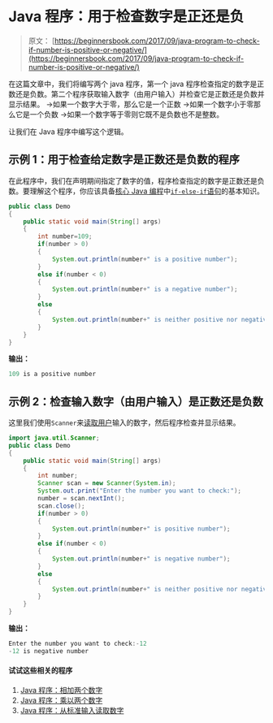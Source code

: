 # Java 程序：用于检查数字是正还是负

> 原文： [https://beginnersbook.com/2017/09/java-program-to-check-if-number-is-positive-or-negative/](https://beginnersbook.com/2017/09/java-program-to-check-if-number-is-positive-or-negative/)

在这篇文章中，我们将编写两个 java 程序，第一个 java 程序检查指定的数字是正数还是负数。第二个程序获取输入数字（由用户输入）并检查它是正数还是负数并显示结果。
→如果一个数字大于零，那么它是一个正数
→如果一个数字小于零那么它是一个负数
→如果一个数字等于零则它既不是负数也不是整数。

让我们在 Java 程序中编写这个逻辑。

## 示例 1：用于检查给定数字是正数还是负数的程序

在此程序中，我们在声明期间指定了数字的值，程序检查指定的数字是正数还是负数。要理解这个程序，你应该具备[核心 Java 编程](https://beginnersbook.com/2017/08/if-else-statement-in-java/)中[`if-else-if`语句](https://beginnersbook.com/2017/08/if-else-statement-in-java/)的基本知识。

```java
public class Demo
{
    public static void main(String[] args) 
    {
        int number=109;
        if(number > 0)
        {
            System.out.println(number+" is a positive number");
        }
        else if(number < 0)
        {
            System.out.println(number+" is a negative number");
        }
        else
        {
            System.out.println(number+" is neither positive nor negative");
        }
    }
}
```

**输出：**

```java
109 is a positive number
```

## 示例 2：检查输入数字（由用户输入）是正数还是负数

这里我们使用`Scanner`来[读取用户](https://beginnersbook.com/2017/09/java-program-to-read-integer-value-from-the-standard-input/)输入的数字，然后程序检查并显示结果。

```java
import java.util.Scanner;
public class Demo
{
    public static void main(String[] args) 
    {
        int number;
        Scanner scan = new Scanner(System.in);
        System.out.print("Enter the number you want to check:");
        number = scan.nextInt();
        scan.close();
        if(number > 0)
        {
            System.out.println(number+" is positive number");
        }
        else if(number < 0)
        {
            System.out.println(number+" is negative number");
        }
        else
        {
            System.out.println(number+" is neither positive nor negative");
        }
    }
}
```

**输出：**

```java
Enter the number you want to check:-12
-12 is negative number
```

#### 试试这些相关的程序

1.  [Java 程序：相加两个数字](https://beginnersbook.com/2017/09/java-program-to-add-two-numbers/)
2.  [Java 程序：乘以两个数字](https://beginnersbook.com/2017/09/java-program-to-multiply-two-numbers/)
3.  [Java 程序：从标准输入读取数字](https://beginnersbook.com/2017/09/java-program-to-read-integer-value-from-the-standard-input/)